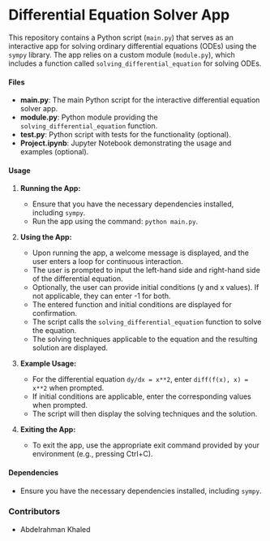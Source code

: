 # Differential Equation Solver App

This repository contains a Python script (`main.py`) that serves as an interactive app for solving ordinary differential equations (ODEs) using the `sympy` library. The app relies on a custom module (`module.py`), which includes a function called `solving_differential_equation` for solving ODEs.

#### Files

- **main.py**: The main Python script for the interactive differential equation solver app.
- **module.py**: Python module providing the `solving_differential_equation` function.
- **test.py**: Python script with tests for the functionality (optional).
- **Project.ipynb**: Jupyter Notebook demonstrating the usage and examples (optional).

#### Usage

1. **Running the App:**
    - Ensure that you have the necessary dependencies installed, including `sympy`.
    - Run the app using the command: `python main.py`.

2. **Using the App:**
    - Upon running the app, a welcome message is displayed, and the user enters a loop for continuous interaction.
    - The user is prompted to input the left-hand side and right-hand side of the differential equation.
    - Optionally, the user can provide initial conditions (y and x values). If not applicable, they can enter -1 for both.
    - The entered function and initial conditions are displayed for confirmation.
    - The script calls the `solving_differential_equation` function to solve the equation.
    - The solving techniques applicable to the equation and the resulting solution are displayed.

3. **Example Usage:**
    - For the differential equation `dy/dx = x**2`, enter `diff(f(x), x) = x**2` when prompted.
    - If initial conditions are applicable, enter the corresponding values when prompted.
    - The script will then display the solving techniques and the solution.

4. **Exiting the App:**
    - To exit the app, use the appropriate exit command provided by your environment (e.g., pressing Ctrl+C).

#### Dependencies

- Ensure you have the necessary dependencies installed, including `sympy`.

### Contributors
- Abdelrahman Khaled
